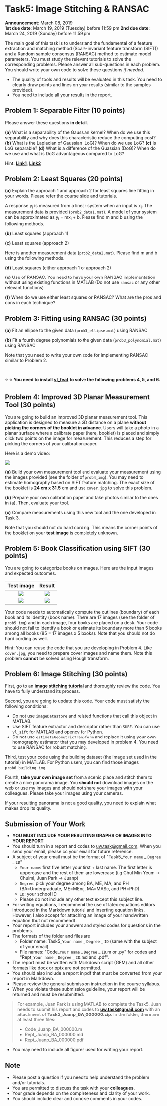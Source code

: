 # Task5: Image Stitching & RANSAC

**Announcement**: March 08, 2019  
**1st due date**: March 19, 2019 (Tuesday) before 11:59 pm
**2nd due date**: March 24, 2019 (Sunday) before 11:59 pm  

The main goal of this task is to understand the fundamental of a feature extraction and matching method (Scale-invariant feature transform (SIFT)) and a Random sample consensus (RANSAC) method to estimate model parameters. You must study the relevant tutorials to solve the corresponding problems. Please answer all sub-questions in each problem. You should write your own code to solve these questions *if needed*. 

* The quality of tools and results will be evaluated in this task. You need to clearly draw points and lines on your results (similar to the samples provided).
* You need to include all your results in the report. 

## Problem 1: Separable Filter (10 points)
Please answer these questions **in detail**.

**(a)** What is a separability of the Gaussian kernel? When do we use this separability and why does this characteristic reduce the computing cost?  
**(b)** What is the Laplacian of Gaussian (LoG)? When do we use LoG? 
**(c)** Is LoG separable? 
**(d)** What is a difference of the Guassian (DoG)? When do we use and what is DoG advantageous compared to LoG?

Hint: [**Link1**](https://blogs.mathworks.com/steve/2006/10/04/separable-convolution/), [**Link2**](http://songho.ca/dsp/convolution/convolution.html)

## Problem 2: Least Squares (20 points)

**(a)** Explain the approach 1 and approach 2 for least squares line fitting in your words. Please refer the course slide and tutorials. 

A response y<sub>i</sub> is measured from a linear system when an input is x<sub>i</sub>. The measurement data is provided (`prob2_data1.mat`). A model of your system can be approximated as y<sub>i</sub> = mx<sub>i</sub> + b. Please find m and b using the following methods. 

**(b)** Least squares (approach 1) 

**(c)** Least squares (approach 2)

Here is another measurement data (`prob2_data2.mat`). Please find m and b using the following methods. 

**(d)** Least squares (either approach 1 or approach 2)

**(e)** Use of RANSAC. You need to have your own RANSAC implementation without using existing functions in MATLAB (Do not use `ransac` or any other relevant functions)

**(f)** When do we use either least squares or RANSAC? What are the pros and cons in each technique? 

## Problem 3: Fitting using RANSAC (30 points)

**(a)** Fit an ellipse to the given data (`prob3_ellipse.mat`) using RANSAC

**(b)** Fit a fourth degree polynomials to the given data (`prob3_polynomial.mat`) using RANSAC 

Note that you need to write your own code for implementing RANSAC similar to Problem 2.

</br>

:star: :star: **You need to install** [**vl_feat**]() **to solve the following problems 4, 5, and 6.**  

## Problem 4: Improved 3D Planar Measurement Tool (30 points)

You are going to build an improved 3D planar measurement tool. This application is designed to measure a 3D distance on a plane **without picking the corners of the booklet in advance**. Users will take a photo in a planar surface where a calibrate paper (here, booklet) is placed and simply click two points on the image for measurement. This reduces a step for picking the corners of your calibration paper.  

Here is a demo video:

[![](http://img.youtube.com/vi/dDCpKbBqDj0/0.jpg)](https://www.youtube.com/watch?v=dDCpKbBqDj0)

**(a)** Build your own measurement tool and evaluate your measurement using the images provided (see the folder of `prob4_img`). You may need to estimate homography based on SIFT feature matching. The exact size of the booklet is **24 cm x 31.5** cm and use `cover.jpg` to solve this problem.

**(b)** Prepare your own calibration paper and take photos similar to the ones in (a). Then, evaluate your tool. 

**(c)** Compare measurements using this new tool and the one developed in Task 3.  

Note that you should not do hard cording. This means the corner points of the booklet on your **test image** is completely unknown.  

## Problem 5: Book Classification using SIFT (30 points)
You are going to categorize books on images. Here are the input images and expected outcomes. 

|Test image|Result|
|:----:|:-----:|
|![](IMG_0219.JPG)|![](IMG_0219_out.jpg)|
|![](IMG_0223.JPG)|![](IMG_0223_out.jpg)|

Your code needs to automatically compute the outlines (boundary) of each book and its identity (book name). There are 17 images (see the folder of `prob5_img`) and in each image, four books are placed on a desk. Your code should not fail to identify a book or estimate its boundary more than 5 books among all books (85 = 17 images x 5 books). Note that you should not do hard cording as well. 

Hint: You can reuse the code that you are developing in Problem 4. Like `cover.jpg`, you need to prepare cover images and name them. Note this problem **cannot** be solved using Hough transform. 

## Problem 6: Image Stitching (30 points)

First, go to an [**image stitching tutorial**](https://www.mathworks.com/help/vision/examples/feature-based-panoramic-image-stitching.html) and thoroughly review the code. You have to fully understand its process. 

Second, you are going to update this code. Your code must satisfy the following conditions:
* Do not use `imageDatastore` and related functions that call this object in MATLAB. 
* Use SIFT feature extractor and descriptor rather than `SURF`. You can use `vl_sift` for MATLAB and opencv for Python. 
* Do not use `estimateGeometricTransform` and replace it using your own homography estimator that you may developed in problem 4. You need to use RANSAC for robust matching. 
 
Third, test your code using the building dataset (the image set used in the tutorial) in MATLAB. For Python users, you can find those images `prob6_building_img`.

Fourth, **take your own image set** from a scenic place and stitch them to create a nice panorama image. You **should not** download images on the web or use my images and should not share your images with your colleagues. Please take your images using your cameras. 

If your resulting panorama is not a good quality, you need to explain what makes drop its quality. 

## Submission of Your Work
* **YOU MUST INCLUDE YOUR RESULTING GRAPHS OR IMAGES INTO YOUR REPORT**
* You should turn in a report and codes to uw.task@gmail.com. When you send your email, please cc your email for future reference.  
* A subject of your email must be the format of "Task5_`Your name` _ `Degree` _ `ID`"
	* `Your name`: first five letter your first + last name. The first letter is uppercase and the rest of them are lowercase (i.g Chul Min Yeum -> Chulmi, Juan Park -> Juanp)   
	* `Degree`: pick your degree among BA, ME, MA, and PH (BA=Undergraduate, ME=MEng, MA=MASc, and PH=PhD)  
	* `ID`: your school ID
	* Please do not include any other text except this subject line.    
* For writing equations, I recommend the use of latex equations editors introduced in the Markdown tutorial and inserting equation links. However, I also accept for attaching an image of your handwritten equation (but not recommend). 
* Your report includes your answers and styled codes for questions in the problems.
* The formats of the folder and files are 
	* Folder name: Task5_`Your name` _ `Degree` _ `ID` (same with the subject of your email)  
	* File names: "Code_`Your name` _ `Degree` _ `ID`.m or .py" for codes and "Rept_`Your name` _ `Degree` _ `ID`.md and .pdf".   
* The report must be written with Markdown script (GFM) and all other formats like docx or pptx are not permitted. 
* You should also include a report in pdf that must be converted from your report in Markdown.
* Please review the general submission instruction in the course syllabus. 
* When you violate these submission guideline, your report will be returned and must be resubmitted. 
> For example, Juan Park is using MATLAB to complete the Task5. Juan needs to submit his report and codes to **uw.task@gmail.com** with an attachment of **Task5_Juanp_BA_000000.zip**. In the folder, there are at least three files: 
> * Code_Juanp_BA_000000.m
> * Rept_Juanp_BA_000000.md
> * Rept_Juanp_BA_000000.pdf
* You may need to include all figures used for writing your report. 

## Note
* Please post a question if you need to help understand the problem and/or tutorials. 
* You are permitted to discuss the task with your **colleagues**.   
* Your grade depends on the completeness and clarity of your work.  
* You should include clear and concise comments in your codes.  